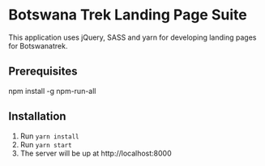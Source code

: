 # Botswana Trek Landing Page Suite
This application uses jQuery, SASS and yarn for developing landing pages for Botswanatrek. 

## Prerequisites
npm install -g npm-run-all

## Installation
1. Run `yarn install`
2. Run `yarn start`
3. The server will be up at http://localhost:8000

